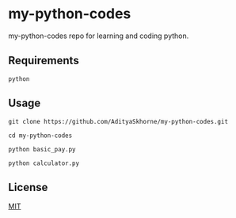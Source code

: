 # my-python-codes

my-python-codes repo for learning and coding python.

## Requirements

```
python
```

## Usage

```
git clone https://github.com/AdityaSkhorne/my-python-codes.git

cd my-python-codes

python basic_pay.py

python calculator.py
```

## License

[MIT](https://choosealicense.com/licenses/mit/)
